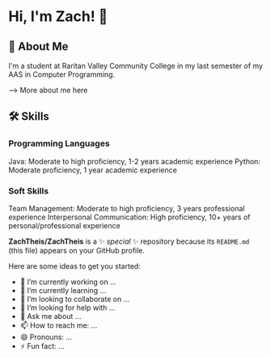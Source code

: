 


# Hi, I'm Zach! 👋

  
## 🚀 About Me
I'm a student at Raritan Valley Community College in my last semester of my AAS in Computer Programming.

--> More about me here

  
## 🛠 Skills
### Programming Languages
Java:       Moderate to high proficiency, 1-2 years academic experience
Python:     Moderate proficiency, 1 year academic experience 

### Soft Skills
Team Management: Moderate to high proficiency, 3 years professional experience 
Interpersonal Communication: High proficiency, 10+ years of personal/professional experience




**ZachTheis/ZachTheis** is a ✨ _special_ ✨ repository because its `README.md` (this file) appears on your GitHub profile.

Here are some ideas to get you started:

- 🔭 I’m currently working on ...
- 🌱 I’m currently learning ...
- 👯 I’m looking to collaborate on ...
- 🤔 I’m looking for help with ...
- 💬 Ask me about ...
- 📫 How to reach me: ...
- 😄 Pronouns: ...
- ⚡ Fun fact: ...

